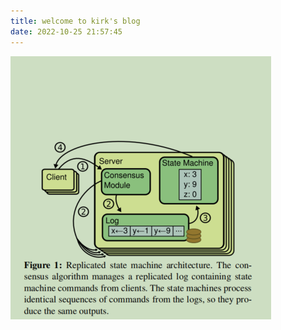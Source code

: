 ```yaml
---
title: welcome to kirk's blog
date: 2022-10-25 21:57:45
---
```


![come on](./../../picture/mit6.824/raft_figure_1.png)